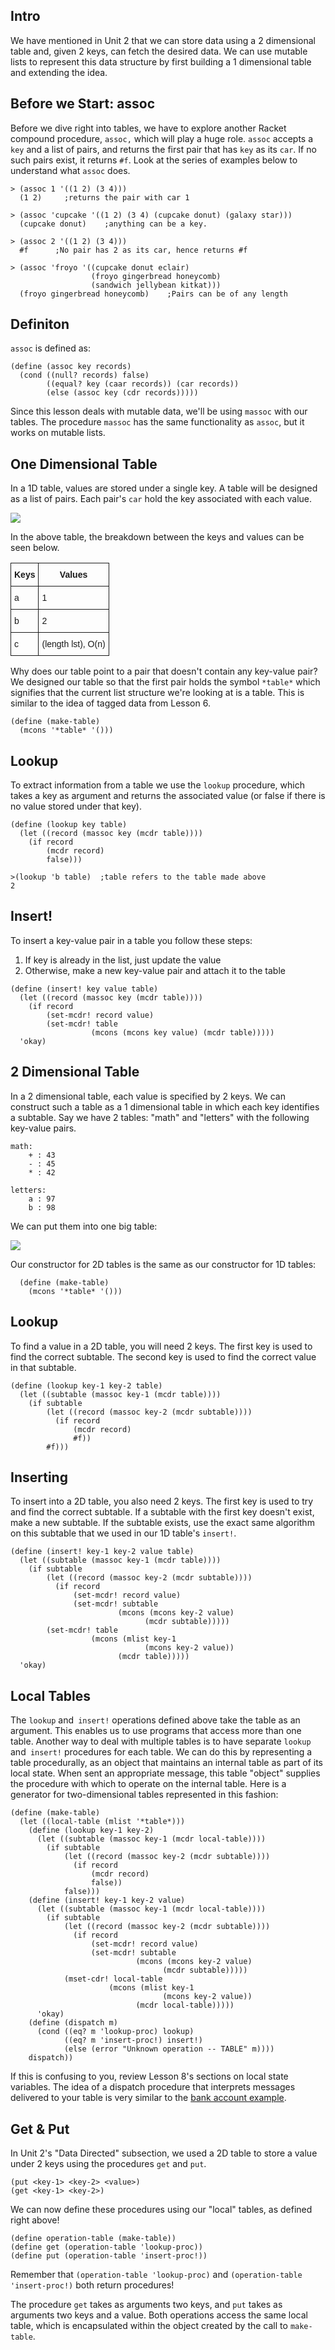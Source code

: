 ## Intro

We have mentioned in Unit 2 that we can store data using a 2 dimensional table
and, given 2 keys, can fetch the desired data. We can use mutable lists to
represent this data structure by first building a 1 dimensional table and
extending the idea.

## Before we Start: assoc

Before we dive right into tables, we have to explore another Racket compound
procedure, `assoc,` which will play a huge role. `assoc` accepts a `key` and a
list of pairs, and returns the first pair that has `key` as its `car`. If no
such pairs exist, it returns `#f`. Look at the series of examples below to
understand what `assoc` does.

    
    > (assoc 1 '((1 2) (3 4)))
      (1 2)     ;returns the pair with car 1
    
    > (assoc 'cupcake '((1 2) (3 4) (cupcake donut) (galaxy star)))
      (cupcake donut)    ;anything can be a key.
    
    > (assoc 2 '((1 2) (3 4)))
      #f      ;No pair has 2 as its car, hence returns #f
    
    > (assoc 'froyo '((cupcake donut eclair)
                      (froyo gingerbread honeycomb) 
                      (sandwich jellybean kitkat)))
      (froyo gingerbread honeycomb)    ;Pairs can be of any length
    

## Definiton

`assoc` is defined as:

    
    (define (assoc key records)
      (cond ((null? records) false)
            ((equal? key (caar records)) (car records))
            (else (assoc key (cdr records)))))

Since this lesson deals with mutable data, we'll be using `massoc` with
our tables. The procedure `massoc` has the same functionality as `assoc`, 
but it works on mutable lists.
    

## One Dimensional Table

In a 1D table, values are stored under a single key. A table will be designed
as a list of pairs. Each pair's `car` hold the key associated with each value.

![](http://mitpress.mit.edu/sicp/full-text/book/ch3-Z-G-22.gif)

In the above table, the breakdown between the keys and values can be seen
below.

<style type="text/css">
.tg  {border-collapse:collapse;border-spacing:0;}
.tg td{font-family:Arial, sans-serif;font-size:14px;padding:10px 5px;border-style:solid;border-width:1px;overflow:hidden;word-break:normal;}
.tg th{font-family:Arial, sans-serif;font-size:14px;font-weight:normal;padding:10px 5px;border-style:solid;border-width:1px;overflow:hidden;word-break:normal;}
.tg .tg-e3zv{font-weight:bold}
</style>
<table class="tg">
  <tr>
    <th class="tg-e3zv">Keys</th>
    <th class="tg-e3zv">Values</th>
  </tr>
  <tr>
    <td class="tg-031e">a</td>
    <td class="tg-031e">1</td>
  </tr>
  <tr>
    <td class="tg-031e">b</td>
    <td class="tg-031e">2</td>
  </tr>
  <tr>
    <td class="tg-031e">c</td>
    <td class="tg-031e">(length lst), O(n)</td>
  </tr>
</table>

Why does our table point to a pair that doesn't contain any key-value pair? We
designed our table so that the first pair holds the symbol `*table*` which
signifies that the current list structure we're looking at is a table. This
is similar to the idea of tagged data from Lesson 6.

    
    
    (define (make-table)
      (mcons '*table* '()))
    

## Lookup

To extract information from a table we use the `lookup` procedure, which takes
a key as argument and returns the associated value (or false if there is no
value stored under that key).

    
    
    (define (lookup key table)
      (let ((record (massoc key (mcdr table))))
        (if record
            (mcdr record)
            false)))  
    
    >(lookup 'b table)  ;table refers to the table made above
    2
    

## Insert!

To insert a key-value pair in a table you follow these steps:

  1. If key is already in the list, just update the value 
  2. Otherwise, make a new key-value pair and attach it to the table
    
    
    (define (insert! key value table)
      (let ((record (massoc key (mcdr table))))
        (if record
            (set-mcdr! record value)
            (set-mcdr! table
                      (mcons (mcons key value) (mcdr table)))))
      'okay)
    

## 2 Dimensional Table

In a 2 dimensional table, each value is specified by 2 keys. We can construct
such a table as a 1 dimensional table in which each key identifies a subtable.
Say we have 2 tables: "math" and "letters" with the following key-value pairs.

    
    math:
        + : 43
        - : 45
        * : 42
    
    letters:
        a : 97
        b : 98
    

We can put them into one big table:

![](http://mitpress.mit.edu/sicp/full-text/book/ch3-Z-G-23.gif)

Our constructor for 2D tables is the same as our constructor for 1D tables:

      (define (make-table)
        (mcons '*table* '()))

## Lookup

To find a value in a 2D table, you will need 2 keys. The first key is used to
find the correct subtable. The second key is used to find the correct value in
that subtable.

    
    
    (define (lookup key-1 key-2 table)
      (let ((subtable (massoc key-1 (mcdr table))))
        (if subtable
            (let ((record (massoc key-2 (mcdr subtable))))
              (if record
                  (mcdr record)
                  #f))
            #f)))
    

## Inserting

To insert into a 2D table, you also need 2 keys. The first key is used to try
and find the correct subtable. If a subtable with the first key doesn't exist,
make a new subtable. If the subtable exists, use the exact same algorithm on this
subtable that we used in our 1D table's `insert!`.

    
    
    (define (insert! key-1 key-2 value table)
      (let ((subtable (massoc key-1 (mcdr table))))
        (if subtable
            (let ((record (massoc key-2 (mcdr subtable))))
              (if record
                  (set-mcdr! record value)
                  (set-mcdr! subtable
                            (mcons (mcons key-2 value)
                                  (mcdr subtable)))))
            (set-mcdr! table
                      (mcons (mlist key-1
                                  (mcons key-2 value))
                            (mcdr table)))))
      'okay)
    

## Local Tables

The `lookup` and` insert!` operations defined above take the table as an
argument. This enables us to use programs that access more than one table.
Another way to deal with multiple tables is to have separate `lookup` and`
insert!` procedures for each table. We can do this by representing a table
procedurally, as an object that maintains an internal table as part of its
local state. When sent an appropriate message, this table "object" supplies
the procedure with which to operate on the internal table. Here is a generator
for two-dimensional tables represented in this fashion:

    
    
    (define (make-table)
      (let ((local-table (mlist '*table*)))
        (define (lookup key-1 key-2)
          (let ((subtable (massoc key-1 (mcdr local-table))))
            (if subtable
                (let ((record (massoc key-2 (mcdr subtable))))
                  (if record
                      (mcdr record)
                      false))
                false)))
        (define (insert! key-1 key-2 value)
          (let ((subtable (massoc key-1 (mcdr local-table))))
            (if subtable
                (let ((record (massoc key-2 (mcdr subtable))))
                  (if record
                      (set-mcdr! record value)
                      (set-mcdr! subtable
                                (mcons (mcons key-2 value)
                                      (mcdr subtable)))))
                (mset-cdr! local-table
                          (mcons (mlist key-1
                                      (mcons key-2 value))
                                (mcdr local-table)))))
          'okay)    
        (define (dispatch m)
          (cond ((eq? m 'lookup-proc) lookup)
                ((eq? m 'insert-proc!) insert!)
                (else (error "Unknown operation -- TABLE" m))))
        dispatch))

If this is confusing to you, review Lesson 8's sections on local state variables. 
The idea of a dispatch procedure that interprets messages delivered to your table 
is very similar to the [bank account example](http://www.cs61as.org/textbook/local-state-variables.html#sub4).
    

## Get & Put

In Unit 2's "Data Directed" subsection, we used a 2D table to store a value
under 2 keys using the procedures `get` and `put`.

    
    (put <key-1> <key-2> <value>)
    (get <key-1> <key-2>)
    

We can now define these procedures using our "local" tables, as defined right above!

    
    (define operation-table (make-table))
    (define get (operation-table 'lookup-proc))
    (define put (operation-table 'insert-proc!))
    
Remember that `(operation-table 'lookup-proc)` and `(operation-table 'insert-proc!)` both
return procedures!

The procedure `get` takes as arguments two keys, and `put` takes as arguments two keys and a
value. Both operations access the same local table, which is encapsulated
within the object created by the call to `make-table`.

